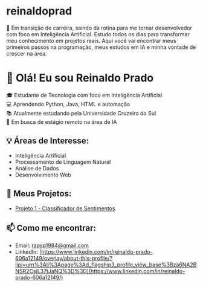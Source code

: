 # reinaldoprad
🎯 Em transição de carreira, saindo da rotina para me tornar desenvolvedor com foco em Inteligência Artificial. Estudo todos os dias para transformar meu conhecimento em projetos reais. Aqui você vai encontrar meus primeiros passos na programação, meus estudos em IA e minha vontade de crescer na área.  
# 👋 Olá! Eu sou Reinaldo Prado

🎓 Estudante de Tecnologia com foco em Inteligência Artificial  
💻 Aprendendo Python, Java, HTML e automação  
📚 Atualmente estudando pela Universidade Cruzeiro do Sul  
🚀 Em busca de estágio remoto na área de IA  

## 💡 Áreas de Interesse:
- Inteligência Artificial
- Processamento de Linguagem Natural
- Análise de Dados
- Desenvolvimento Web

## 📂 Meus Projetos:
- [Projeto 1 - Classificador de Sentimentos](https://colab.research.google.com/drive/1KQB_dlCQuK5MsaLHk4YHWGdrP1yBekkf#scrollTo=6o3_M-SrT-g7)
  

## 📫 Como me encontrar:
- Email: rapsp1984@gmail.com
- LinkedIn: [https://www.linkedin.com/in/reinaldo-prado-606a12149/overlay/about-this-profile/?lipi=urn%3Ali%3Apage%3Ad_flagship3_profile_view_base%3Bza6NA2BNSR2CsjL37tJaNQ%3D%3D](https://www.linkedin.com/in/reinaldo-prado-606a12149/)
